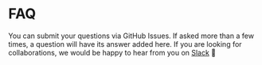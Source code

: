 # FAQ

You can submit your questions via GitHub Issues. If asked more than a few times, a question will have its answer added here. If you are looking for collaborations, we would be happy to hear from you on [Slack](https://join.slack.com/t/rl4co/shared_invite/zt-1ytz2c1v4-0IkQ8NQH4TRXIX8PrRmDhQ) 🚀

